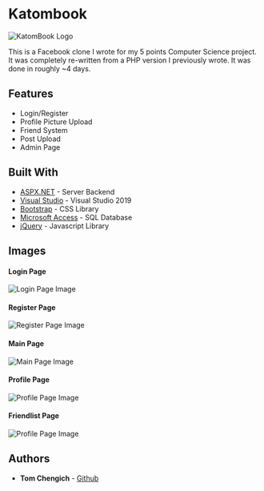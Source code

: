 # Katombook

![KatomBook Logo](../master/images/katombook_logo.png)

This is a Facebook clone I wrote for my 5 points Computer Science project. 
It was completely re-written from a PHP version I previously wrote.
It was done in roughly ~4 days.

## Features
* Login/Register
* Profile Picture Upload
* Friend System
* Post Upload
* Admin Page

## Built With

* [ASPX.NET](https://dotnet.microsoft.com/apps/aspnet) - Server Backend
* [Visual Studio](https://visualstudio.microsoft.com/vs/) - Visual Studio 2019 
* [Bootstrap](https://getbootstrap.com/) - CSS Library
* [Microsoft Access](https://www.microsoft.com/he-il/microsoft-365/access) - SQL Database
* [jQuery](https://jquery.com/) - Javascript Library

## Images

#### Login Page
![Login Page Image](../master/images/login.png)

#### Register Page
![Register Page Image](../master/images/register.png)

#### Main Page
![Main Page Image](../master/images/main_page.png)

#### Profile Page
![Profile Page Image](../master/images/profile_page.png)

#### Friendlist Page
![Profile Page Image](../master/images/friendlist_page.png)

## Authors

* **Tom Chengich** - [Github](https://github.com/TomKatom)



